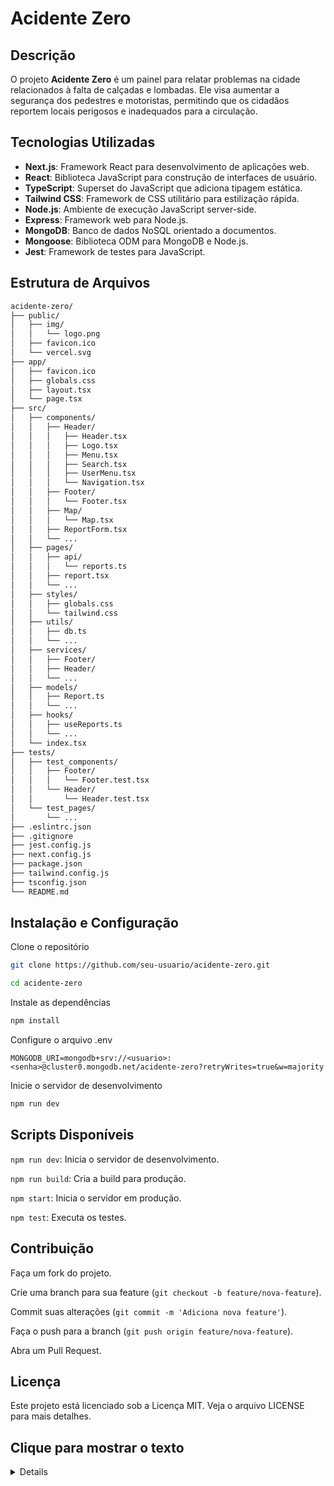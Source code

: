 # Acidente Zero

## Descrição
O projeto **Acidente Zero** é um painel para relatar problemas na cidade relacionados à falta de calçadas e lombadas. Ele visa aumentar a segurança dos pedestres e motoristas, permitindo que os cidadãos reportem locais perigosos e inadequados para a circulação.

## Tecnologias Utilizadas
- **Next.js**: Framework React para desenvolvimento de aplicações web.
- **React**: Biblioteca JavaScript para construção de interfaces de usuário.
- **TypeScript**: Superset do JavaScript que adiciona tipagem estática.
- **Tailwind CSS**: Framework de CSS utilitário para estilização rápida.
- **Node.js**: Ambiente de execução JavaScript server-side.
- **Express**: Framework web para Node.js.
- **MongoDB**: Banco de dados NoSQL orientado a documentos.
- **Mongoose**: Biblioteca ODM para MongoDB e Node.js.
- **Jest**: Framework de testes para JavaScript.

## Estrutura de Arquivos

```sh
acidente-zero/
├── public/
│   ├── img/
│   │   └── logo.png
│   ├── favicon.ico
│   └── vercel.svg
├── app/
│   ├── favicon.ico
│   ├── globals.css
│   ├── layout.tsx
│   └── page.tsx
├── src/
│   ├── components/
│   │   ├── Header/
│   │   │   ├── Header.tsx
│   │   │   ├── Logo.tsx
│   │   │   ├── Menu.tsx
│   │   │   ├── Search.tsx
│   │   │   ├── UserMenu.tsx
│   │   │   └── Navigation.tsx
│   │   ├── Footer/
│   │   │   └── Footer.tsx
│   │   ├── Map/
│   │   │   └── Map.tsx
│   │   ├── ReportForm.tsx
│   │   └── ...
│   ├── pages/
│   │   ├── api/
│   │   │   └── reports.ts
│   │   ├── report.tsx
│   │   └── ...
│   ├── styles/
│   │   ├── globals.css
│   │   └── tailwind.css
│   ├── utils/
│   │   ├── db.ts
│   │   └── ...
│   ├── services/
│   │   ├── Footer/
│   │   ├── Header/
│   │   └── ...
│   ├── models/
│   │   ├── Report.ts
│   │   └── ...
│   ├── hooks/
│   │   ├── useReports.ts
│   │   └── ...
│   └── index.tsx
├── tests/
│   ├── test_components/
│   │   ├── Footer/
│   │   │   └── Footer.test.tsx
│   │   └── Header/
│   │       └── Header.test.tsx
│   └── test_pages/
│       └── ...
├── .eslintrc.json
├── .gitignore
├── jest.config.js
├── next.config.js
├── package.json
├── tailwind.config.js
├── tsconfig.json
└── README.md

```


## Instalação e Configuração

Clone o repositório

```sh
git clone https://github.com/seu-usuario/acidente-zero.git

cd acidente-zero
```

Instale as dependências

```sh
npm install
```

Configure o arquivo .env

```
MONGODB_URI=mongodb+srv://<usuario>:<senha>@cluster0.mongodb.net/acidente-zero?retryWrites=true&w=majority
```

Inicie o servidor de desenvolvimento

```sh
npm run dev
```

## Scripts Disponíveis
`npm run dev`: Inicia o servidor de desenvolvimento.

`npm run build`: Cria a build para produção.

`npm start`: Inicia o servidor em produção.

`npm test`: Executa os testes.

## Contribuição

Faça um fork do projeto.

Crie uma branch para sua feature (`git checkout -b feature/nova-feature`).

Commit suas alterações (`git commit -m 'Adiciona nova feature'`).

Faça o push para a branch (`git push origin feature/nova-feature`).

Abra um Pull Request.


## Licença
Este projeto está licenciado sob a Licença MIT. Veja o arquivo <a>LICENSE</a> para mais detalhes.


## <sumary>Clique para mostrar o texto 
<details>
Sinta-se à vontade para ajustar conforme necessário para atender melhor às suas necessidades específicas.
</details>
